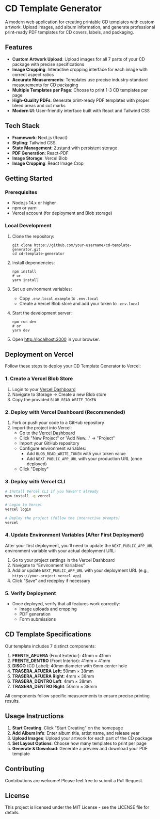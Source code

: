 # CD Template Generator

A modern web application for creating printable CD templates with custom artwork. Upload images, add album information, and generate professional print-ready PDF templates for CD covers, labels, and packaging.

## Features

- **Custom Artwork Upload**: Upload images for all 7 parts of your CD package with precise specifications
- **Image Cropping**: Interactive cropping interface for each image with correct aspect ratios
- **Accurate Measurements**: Templates use precise industry-standard measurements for CD packaging
- **Multiple Templates per Page**: Choose to print 1-3 CD templates per page
- **High-Quality PDFs**: Generate print-ready PDF templates with proper bleed areas and cut marks
- **Modern UI**: User-friendly interface built with React and Tailwind CSS

## Tech Stack

- **Framework**: Next.js (React)
- **Styling**: Tailwind CSS
- **State Management**: Zustand with persistent storage
- **PDF Generation**: React-PDF
- **Image Storage**: Vercel Blob
- **Image Cropping**: React Image Crop

## Getting Started

### Prerequisites

- Node.js 14.x or higher
- npm or yarn
- Vercel account (for deployment and Blob storage)

### Local Development

1. Clone the repository:
   ```
   git clone https://github.com/your-username/cd-template-generator.git
   cd cd-template-generator
   ```

2. Install dependencies:
   ```
   npm install
   # or
   yarn install
   ```

3. Set up environment variables:
   - Copy `.env.local.example` to `.env.local`
   - Create a Vercel Blob store and add your token to `.env.local`

4. Start the development server:
   ```
   npm run dev
   # or
   yarn dev
   ```

5. Open [http://localhost:3000](http://localhost:3000) in your browser.

## Deployment on Vercel

Follow these steps to deploy your CD Template Generator to Vercel:

### 1. Create a Vercel Blob Store

1. Login to your [Vercel Dashboard](https://vercel.com/dashboard)
2. Navigate to Storage -> Create a new Blob store
3. Copy the provided `BLOB_READ_WRITE_TOKEN`

### 2. Deploy with Vercel Dashboard (Recommended)

1. Fork or push your code to a GitHub repository
2. Import the project into Vercel:
   - Go to the [Vercel Dashboard](https://vercel.com/dashboard)
   - Click "New Project" or "Add New..." -> "Project"
   - Import your GitHub repository
   - Configure environment variables:
     - Add `BLOB_READ_WRITE_TOKEN` with your token value
     - Add `NEXT_PUBLIC_APP_URL` with your production URL (once deployed)
   - Click "Deploy"

### 3. Deploy with Vercel CLI

```bash
# Install Vercel CLI if you haven't already
npm install -g vercel

# Login to Vercel
vercel login

# Deploy the project (follow the interactive prompts)
vercel
```

### 4. Update Environment Variables (After First Deployment)

After your first deployment, you'll need to update the `NEXT_PUBLIC_APP_URL` environment variable with your actual deployment URL:

1. Go to your project settings in the Vercel Dashboard
2. Navigate to "Environment Variables"
3. Add or update `NEXT_PUBLIC_APP_URL` with your deployment URL (e.g., `https://your-project.vercel.app`)
4. Click "Save" and redeploy if necessary

### 5. Verify Deployment

- Once deployed, verify that all features work correctly:
  - Image uploads and cropping
  - PDF generation
  - Form submissions

## CD Template Specifications

Our template includes 7 distinct components:

1. **FRENTE_AFUERA** (Front Exterior): 41mm × 41mm
2. **FRENTE_DENTRO** (Front Interior): 41mm × 41mm
3. **DISCO** (CD Label): 40mm diameter with 6mm center hole
4. **TRASERA_AFUERA Left**: 50mm × 38mm
5. **TRASERA_AFUERA Right**: 4mm × 38mm
6. **TRASERA_DENTRO Left**: 4mm × 38mm
7. **TRASERA_DENTRO Right**: 50mm × 38mm

All components follow specific measurements to ensure precise printing results.

## Usage Instructions

1. **Start Creating**: Click "Start Creating" on the homepage
2. **Add Album Info**: Enter album title, artist name, and release year
3. **Upload Images**: Upload your artwork for each part of the CD package
4. **Set Layout Options**: Choose how many templates to print per page
5. **Generate & Download**: Generate a preview and download your PDF template

## Contributing

Contributions are welcome! Please feel free to submit a Pull Request.

## License

This project is licensed under the MIT License - see the LICENSE file for details. 